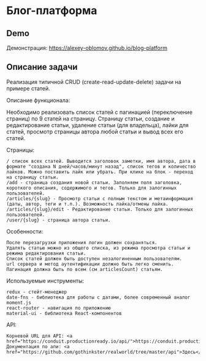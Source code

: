 # Блог-платформа

## Demo

Демонстрация: https://alexey-oblomov.github.io/blog-platform

## Описание задачи

Реализация типичной CRUD (create-read-update-delete) задачи на примере статей.

Описание функционала:

<p>Необходимо реализовать список статей с пагинацией (переключение страниц) по 9 статей на страницу. Страницу статьи, создание и редактирование статьи, удаление статьи (для владельца), лайки для статей, просмотр страницы автора любой статьи и вывод всех его статей.</p>

Cтраницы:

    / список всех статей. Выводится заголовок заметки, имя автора, дата в формате "создана N дней/часов/минут назад", список тегов и количество лайков. Можно поставить лайк или убрать. При клике на блок - переход на страницу статьи.
    /add - страница создания новой статьи. Заполняем поля заголовка, короткого описания, содержимого и тегов. Только для залогинных пользователей.
    /articles/{slug} - Просмотр статьи с полным текстом и метаинформация (даты, автор, теги и т.п.). Возможность лайка/отмены лайка.
    /articles/{slug}/edit - Редактирование статьи. Только для залогинных пользователей.
    /user/{slug} - страница автора статьи.

Особенности:

    После перезагрузки приложения логин должен сохраняться.
    Удалять статью можно из общего списка, из режима просмотра статьи и режима редактирования статьи.
    Список статей должен быть доступен незалогиненным пользователям.
    url сервера и метод аутентификации должно быть легко сменить.
    Пагинация должна быть по всем (см articlesCount) статьям.

Используемые инструменты:

    redux - стейт-менеджер
    date-fns - библиотека для работы с датами, более современный аналог moment.js
    react-router - навигация по приложению
    material-ui - библиотека React-компонентов

API:

    Корневой URL для API: <a href="https://conduit.productionready.io/api/">https://conduit.productionready.io/api/</a>
    Документация по апи: <a href="https://github.com/gothinkster/realworld/tree/master/api">Здесь</a>
